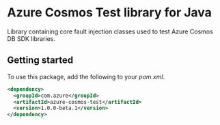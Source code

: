 # Azure Cosmos Test library for Java
Library containing core fault injection classes used to test Azure Cosmos DB SDK libraries.

## Getting started

To use this package, add the following to your _pom.xml_.

[//]: # ({x-version-update-start;com.azure:azure-cosmos-test;current})
```xml
<dependency>
  <groupId>com.azure</groupId>
  <artifactId>azure-cosmos-test</artifactId>
  <version>1.0.0-beta.1</version>
</dependency>
```
[//]: # ({x-version-update-end})
